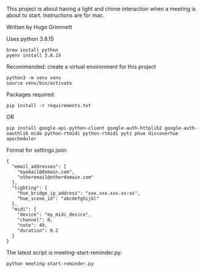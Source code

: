 This project is about having a light and chime interaction when a meeting is about to start. Instructions are for mac.

Written by Hugo Grimmett

Uses python 3.8.15
```
brew install python
pyenv install 3.8.15
```

Recommended: create a virtual environment for this project
```
python3 -m venv venv
source venv/bin/activate
```

Packages required: 
```
pip install -r requirements.txt
``` 
OR
```
pip install google-api-python-client google-auth-httplib2 google-auth-oauthlib mido python-rtmidi python-rtmidi pytz phue discoverhue apscheduler
```

Format for settings.json:
```
{
  "email_addresses": [
    "myemail@domain.com",
    "otheremail@otherdomain.com"
  ],
  "lighting": {
    "hue_bridge_ip_address": "xxx.xxx.xxx.xx:xx",
    "hue_scene_id": "abcdefghijkl"
  },
  "midi": {
    "device": "my_midi_device",
    "channel": 0,
    "note": 49,
    "duration": 0.2
  }
}
```

The latest script is meeting-start-reminder.py:
```
python meeting-start-reminder.py
```
